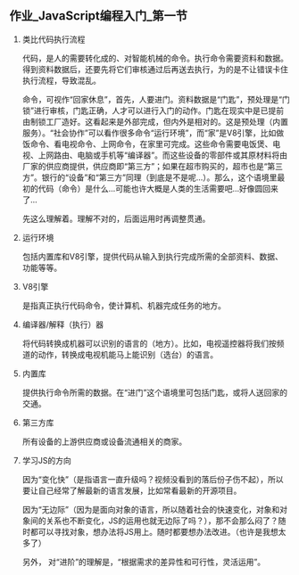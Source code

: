 ## 作业_JavaScript编程入门_第一节

1. 	类比代码执行流程

	代码，是人的需要转化成的、对智能机械的命令。执行命令需要资料和数据。得到资料数据后，还要先将它们审核通过后再送去执行，为的是不让错误卡住执行流程，导致混乱。
	
	命令，可视作“回家休息”，首先，人要进门。资料数据是“门匙”，预处理是“门锁”进行审核，门匙正确，人才可以进行入门的动作。门匙在现实中是已提前由制锁工厂造好。这看起来是外部完成，但内外是相对的。这是预处理（内置服务）。“社会协作”可以看作很多命令“运行环境”，而“家”是V8引擎，比如做饭命令、看电视命令、上网命令，在家里可完成。这些命令需要电饭煲、电视、上网路由、电脑或手机等“编译器”。而这些设备的零部件或其原材料将由厂家的供应商提供，供应商即“第三方”；如果在超市购买的，超市也是“第三方”。银行的“设备”和“第三方”同理（到底是不是呢...）。那么，这个语境里最初的代码（命令）是什么...可能也许大概是人类的生活需要吧...好像圆回来了...
	
	先这么理解着。理解不对的，后面运用时再调整贯通。

2. 	运行环境
	
	包括内置库和V8引擎，提供代码从输入到执行完成所需的全部资料、数据、功能等等。

3. 	V8引擎

	是指真正执行代码命令，使计算机、机器完成任务的地方。

4. 	编译器/解释（执行）器
	
	将代码转换成机器可以识别的语言的（地方）。比如，电视遥控器将我们按频道的动作，转换成电视机能马上能识别（选台）的语言。

5. 	内置库
	
	提供执行命令所需的数据。在“进门”这个语境里可包括门匙，或将人送回家的交通。
	
6. 	第三方库
	
	所有设备的上游供应商或设备流通相关的商家。

7. 	学习JS的方向

	因为“变化快”（是指语言一直升级吗？视频没看到的落后份子伤不起），所以要让自己经常了解最新的语言发展，比如常看最新的开源项目。
	
	因为“无边际”（因为是面向对象的语言，所以随着社会的快速变化，对象和对象间的关系也不断变化，JS的运用也就无边际了吗？），那不会那么闷了？随时都可以寻找对象，想办法将JS用上。随时都要想办法改进。（也许是我想太多了）



	另外，
对“进阶”的理解是，“根据需求的差异性和可行性，灵活运用”。
	
	






